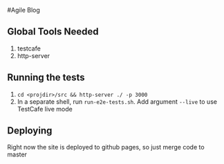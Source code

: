 #Agile Blog

## Global Tools Needed
1. testcafe
2. http-server

## Running the tests

1. `cd <projdir>/src && http-server ./ -p 3000`
2. In a separate shell, run `run-e2e-tests.sh`. Add argument `--live` to use TestCafe live mode

## Deploying

Right now the site is deployed to github pages, so just merge code to master
